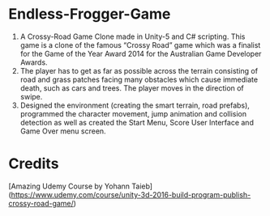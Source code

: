 # Endless-Frogger-Game
1. A Crossy-Road Game Clone made in Unity-5 and C# scripting. This game is a clone of the famous “Crossy Road” game which was a finalist
   for the Game of the Year Award 2014 for the Australian Game Developer Awards.
2. The player has to get as far as possible across the terrain consisting of road and grass patches facing many obstacles which cause 
   immediate death, such as cars and trees. The player moves in the direction of swipe.
3. Designed the environment (creating the smart terrain, road prefabs), programmed the character movement, jump animation and collision
   detection as well as created the Start Menu, Score User Interface and Game Over menu screen.

# Credits
[Amazing Udemy Course by Yohann Taieb] (https://www.udemy.com/course/unity-3d-2016-build-program-publish-crossy-road-game/)
